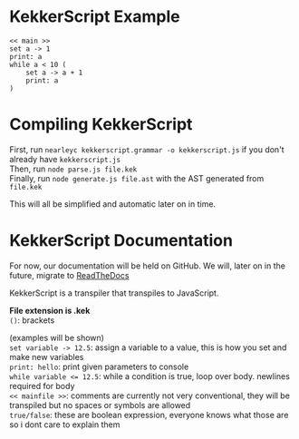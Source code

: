 # KekkerScript Example
```
<< main >>
set a -> 1
print: a
while a < 10 (
    set a -> a + 1
    print: a
)
```

# Compiling KekkerScript
First, run `nearleyc kekkerscript.grammar -o kekkerscript.js` if you don't already have `kekkerscript.js`<br>
Then, run `node parse.js file.kek`<br>
Finally, run `node generate.js file.ast` with the AST generated from `file.kek`

This will all be simplified and automatic later on in time.

# KekkerScript Documentation
For now, our documentation will be held on
GitHub. We will, later on in the future, migrate to
[ReadTheDocs](https://www.readthedocs.io)

KekkerScript is a transpiler that transpiles to JavaScript.

**File extension is .kek**<br>
`()`: brackets

(examples will be shown)<br>
`set variable -> 12.5`: assign a variable to a value, this is how you set and make new variables<br>
`print: hello`: print given parameters to console<br>
`while variable <= 12.5`: while a condition is true, loop over body. newlines required for body<br>
`<< mainfile >>`: comments are currently not very conventional, they will be transpiled but no spaces or symbols are allowed<br>
`true/false`: these are boolean expression, everyone knows what those are so i dont care to explain them
